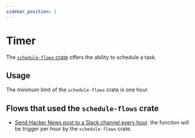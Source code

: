 ```yaml
---
sidebar_position: 1
---
```


# Timer

The [`schedule-flows` crate](https://crates.io/crates/schedule-flows) offers the ability to schedule a task.

## Usage

The minimum limit of the `schedule-flows` crate is one hour.

## Flows that used the `schedule-flows` crate

- [Send Hacker News post to a Slack channel every hour]( https://github.com/flows-network/hackernews-alert). the function will be trigger per hour by the `schedule-flows` crate.